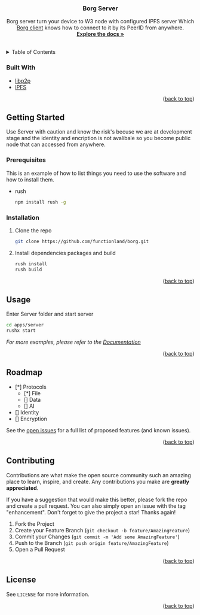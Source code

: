 <div id="top"></div>
<!--
*** Thanks for checking out the Best-README-Template. If you have a suggestion
*** that would make this better, please fork the repo and create a pull request
*** or simply open an issue with the tag "enhancement".
*** Don't forget to give the project a star!
*** Thanks again! Now go create something AMAZING! :D
*** Nice Template: https://github.com/othneildrew/Best-README-Template
-->



<!-- PROJECT SHIELDS -->
<!--
*** I'm using markdown "reference style" links for readability.
*** Reference links are enclosed in brackets [ ] instead of parentheses ( ).
*** See the bottom of this document for the declaration of the reference variables
*** for contributors-url, forks-url, etc. This is an optional, concise syntax you may use.
*** https://www.markdownguide.org/basic-syntax/#reference-style-links
-->

[comment]: <> ([![Contributors][contributors-shield]][contributors-url])

[comment]: <> ([![Forks][forks-shield]][forks-url])

[comment]: <> ([![Stargazers][stars-shield]][stars-url])

[comment]: <> ([![Issues][issues-shield]][issues-url])

[comment]: <> ([![License][license-shield]][license-url])

[comment]: <> ([![LinkedIn][linkedin-shield]][linkedin-url])



[comment]: <> (<!-- PROJECT LOGO -->)

[comment]: <> (<br />)
<div align="center">

[comment]: <> (  <a href="https://github.com/functionland/borg">)

[comment]: <> (    <img src="images/logo.png" alt="Logo" width="80" height="80">)

[comment]: <> (  </a>)

<h3 align="center">Borg Server</h3>

  <p align="center">
    Borg server turn your device to W3 node with configured IPFS server Which 
    <a href="https://github.com/functionland/borg/blob/main/libraries/borg">Borg client</a> 
    knows how to connect to it by its PeerID from anywhere. 
    <br />
    <a href="https://github.com/functionland/borg"><strong>Explore the docs »</strong></a>
    <br />
    <br />

[comment]: <> (    <a href="https://github.com/functionland/borg/blob/main/apps/server">View Demo</a>)

[comment]: <> (    ·)

[comment]: <> (    <a href="https://github.com/github_username/repo_name/issues">Report Bug</a>)

[comment]: <> (    ·)

[comment]: <> (    <a href="https://github.com/github_username/repo_name/issues">Request Feature</a>)
  </p>
</div>



<!-- TABLE OF CONTENTS -->
<details>
  <summary>Table of Contents</summary>
  <ol>
    <li>
      <a href="#about-the-project">About The Project</a>
      <ul>
        <li><a href="#built-with">Built With</a></li>
      </ul>
    </li>
    <li>
      <a href="#getting-started">Getting Started</a>
      <ul>
        <li><a href="#prerequisites">Prerequisites</a></li>
        <li><a href="#installation">Installation</a></li>
      </ul>
    </li>
    <li><a href="#usage">Usage</a></li>
    <li><a href="#roadmap">Roadmap</a></li>
    <li><a href="#contributing">Contributing</a></li>
    <li><a href="#license">License</a></li>

[comment]: <> (    <li><a href="#contact">Contact</a></li>)

[comment]: <> (    <li><a href="#acknowledgments">Acknowledgments</a></li>)
  </ol>
</details>




### Built With

* [libp2p](https://libp2p.io/)
* [IPFS](https://ipfs.io/)

<p align="right">(<a href="#top">back to top</a>)</p>



<!-- GETTING STARTED -->
## Getting Started

Use Server with caution and know the risk's becuse we are at development stage and the identity and encription is not avalibale 
so you become public node that can accessed from anywhere.

### Prerequisites

This is an example of how to list things you need to use the software and how to install them.
* rush
  ```sh
  npm install rush -g
  ```

### Installation

1. Clone the repo
   ```sh
   git clone https://github.com/functionland/borg.git
   ```
2. Install dependencies packages and build
   ```sh
   rush install
   rush build
   ```

<p align="right">(<a href="#top">back to top</a>)</p>



<!-- USAGE EXAMPLES -->
## Usage
 Enter Server folder and start server
   ```sh
   cd apps/server 
   rushx start
   ```


_For more examples, please refer to the [Documentation](https://example.com)_

<p align="right">(<a href="#top">back to top</a>)</p>



<!-- ROADMAP -->
## Roadmap

- [*] Protocols
  - [*] File
  - [] Data
  - [] AI
- [] Identity
- [] Encryption


See the [open issues](https://github.com/functionland/borg/issues) for a full list of proposed features (and known issues).

<p align="right">(<a href="#top">back to top</a>)</p>



<!-- CONTRIBUTING -->
## Contributing

Contributions are what make the open source community such an amazing place to learn, inspire, and create. Any contributions you make are **greatly appreciated**.

If you have a suggestion that would make this better, please fork the repo and create a pull request. You can also simply open an issue with the tag "enhancement".
Don't forget to give the project a star! Thanks again!

1. Fork the Project
2. Create your Feature Branch (`git checkout -b feature/AmazingFeature`)
3. Commit your Changes (`git commit -m 'Add some AmazingFeature'`)
4. Push to the Branch (`git push origin feature/AmazingFeature`)
5. Open a Pull Request

<p align="right">(<a href="#top">back to top</a>)</p>



<!-- LICENSE -->
## License

See `LICENSE` for more information.

<p align="right">(<a href="#top">back to top</a>)</p>



[comment]: <> (<!-- CONTACT -->)

[comment]: <> (## Contact)

[comment]: <> (Your Name - [@twitter_handle]&#40;https://twitter.com/twitter_handle&#41; - email@email_client.com)

[comment]: <> (Project Link: [https://github.com/github_username/repo_name]&#40;https://github.com/github_username/repo_name&#41;)

[comment]: <> (<p align="right">&#40;<a href="#top">back to top</a>&#41;</p>)



[comment]: <> (<!-- ACKNOWLEDGMENTS -->)

[comment]: <> (## Acknowledgments)

[comment]: <> (* []&#40;&#41;)

[comment]: <> (* []&#40;&#41;)

[comment]: <> (* []&#40;&#41;)

[comment]: <> (<p align="right">&#40;<a href="#top">back to top</a>&#41;</p>)



<!-- MARKDOWN LINKS & IMAGES -->
<!-- https://www.markdownguide.org/basic-syntax/#reference-style-links -->
[contributors-shield]: https://img.shields.io/github/contributors/github_username/repo_name.svg?style=for-the-badge
[contributors-url]: https://github.com/functionland/borg/graphs/contributors
[forks-shield]: https://img.shields.io/github/forks/github_username/repo_name.svg?style=for-the-badge
[forks-url]: https://github.com/functionland/borg/network/members
[stars-shield]: https://img.shields.io/github/stars/github_username/repo_name.svg?style=for-the-badge
[stars-url]: https://github.com/functionland/borg/stargazers
[issues-shield]: https://img.shields.io/github/issues/github_username/repo_name.svg?style=for-the-badge
[issues-url]: https://github.com/functionland/borg/issues
[license-shield]: https://img.shields.io/github/license/github_username/repo_name.svg?style=for-the-badge
[license-url]: https://github.com/functionland/borg/blob/main/LICENSE
[linkedin-shield]: https://img.shields.io/badge/-LinkedIn-black.svg?style=for-the-badge&logo=linkedin&colorB=555
[linkedin-url]: https://linkedin.com/in/linkedin_username
[product-screenshot]: images/screenshot.png
